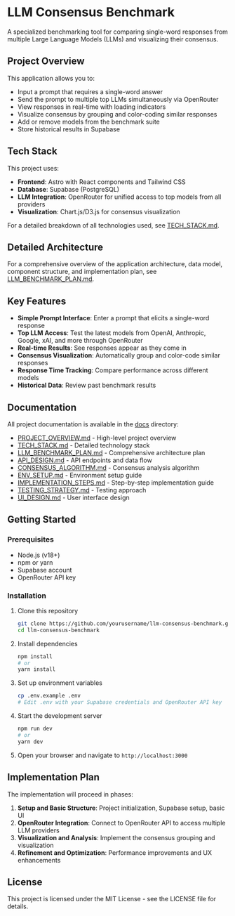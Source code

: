 # LLM Consensus Benchmark

A specialized benchmarking tool for comparing single-word responses from multiple Large Language Models (LLMs) and visualizing their consensus.

## Project Overview

This application allows you to:

- Input a prompt that requires a single-word answer
- Send the prompt to multiple top LLMs simultaneously via OpenRouter
- View responses in real-time with loading indicators
- Visualize consensus by grouping and color-coding similar responses
- Add or remove models from the benchmark suite
- Store historical results in Supabase

## Tech Stack

This project uses:
- **Frontend**: Astro with React components and Tailwind CSS
- **Database**: Supabase (PostgreSQL)
- **LLM Integration**: OpenRouter for unified access to top models from all providers
- **Visualization**: Chart.js/D3.js for consensus visualization

For a detailed breakdown of all technologies used, see [TECH_STACK.md](./docs/TECH_STACK.md).

## Detailed Architecture

For a comprehensive overview of the application architecture, data model, component structure, and implementation plan, see [LLM_BENCHMARK_PLAN.md](./docs/LLM_BENCHMARK_PLAN.md).

## Key Features

- **Simple Prompt Interface**: Enter a prompt that elicits a single-word response
- **Top LLM Access**: Test the latest models from OpenAI, Anthropic, Google, xAI, and more through OpenRouter
- **Real-time Results**: See responses appear as they come in
- **Consensus Visualization**: Automatically group and color-code similar responses
- **Response Time Tracking**: Compare performance across different models
- **Historical Data**: Review past benchmark results

## Documentation

All project documentation is available in the [docs](./docs) directory:

- [PROJECT_OVERVIEW.md](./docs/PROJECT_OVERVIEW.md) - High-level project overview
- [TECH_STACK.md](./docs/TECH_STACK.md) - Detailed technology stack
- [LLM_BENCHMARK_PLAN.md](./docs/LLM_BENCHMARK_PLAN.md) - Comprehensive architecture plan
- [API_DESIGN.md](./docs/API_DESIGN.md) - API endpoints and data flow
- [CONSENSUS_ALGORITHM.md](./docs/CONSENSUS_ALGORITHM.md) - Consensus analysis algorithm
- [ENV_SETUP.md](./docs/ENV_SETUP.md) - Environment setup guide
- [IMPLEMENTATION_STEPS.md](./docs/IMPLEMENTATION_STEPS.md) - Step-by-step implementation guide
- [TESTING_STRATEGY.md](./docs/TESTING_STRATEGY.md) - Testing approach
- [UI_DESIGN.md](./docs/UI_DESIGN.md) - User interface design

## Getting Started

### Prerequisites

- Node.js (v18+)
- npm or yarn
- Supabase account
- OpenRouter API key

### Installation

1. Clone this repository
   ```bash
   git clone https://github.com/yourusername/llm-consensus-benchmark.git
   cd llm-consensus-benchmark
   ```

2. Install dependencies
   ```bash
   npm install
   # or
   yarn install
   ```

3. Set up environment variables
   ```bash
   cp .env.example .env
   # Edit .env with your Supabase credentials and OpenRouter API key
   ```

4. Start the development server
   ```bash
   npm run dev
   # or
   yarn dev
   ```

5. Open your browser and navigate to `http://localhost:3000`

## Implementation Plan

The implementation will proceed in phases:

1. **Setup and Basic Structure**: Project initialization, Supabase setup, basic UI
2. **OpenRouter Integration**: Connect to OpenRouter API to access multiple LLM providers
3. **Visualization and Analysis**: Implement the consensus grouping and visualization
4. **Refinement and Optimization**: Performance improvements and UX enhancements

## License

This project is licensed under the MIT License - see the LICENSE file for details.